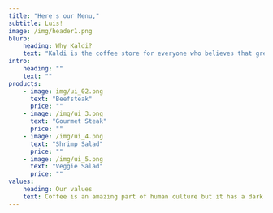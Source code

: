 ```yaml
---
title: "Here's our Menu,"
subtitle: Luis!
image: /img/header1.png
blurb:
    heading: Why Kaldi?
    text: "Kaldi is the coffee store for everyone who believes that great coffee shouldn't just taste good, it should do good too. We source all of our beans directly from small scale sustainable farmers and make sure part of the profits are reinvested in their communities."
intro:
    heading: ""
    text: ""
products:
    - image: img/ui_02.png
      text: "Beefsteak"
      price: ""
    - image: /img/ui_3.png
      text: "Gourmet Steak"
      price: ""
    - image: /img/ui_4.png
      text: "Shrimp Salad"
      price: ""
    - image: /img/ui_5.png
      text: "Veggie Salad"
      price: ""
values:
    heading: Our values
    text: Coffee is an amazing part of human culture but it has a dark side too – one of colonialism and mindless abuse of natural resources and human lives. We want to turn this around and return the coffee trade to the drink’s exhilarating, empowering and unifying nature.
---
```


